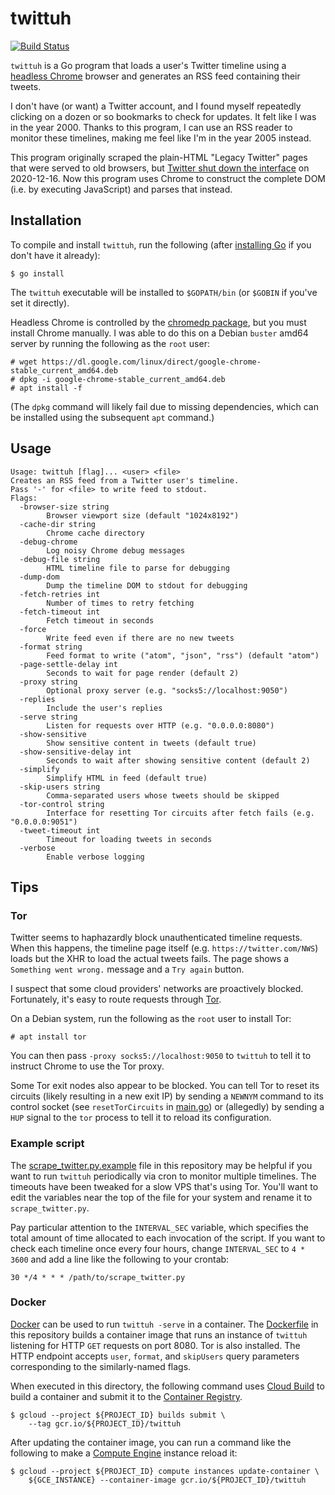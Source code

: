 # twittuh

[![Build Status](https://travis-ci.org/derat/twittuh.svg?branch=master)](https://travis-ci.org/derat/twittuh)

`twittuh` is a Go program that loads a user's Twitter timeline using a [headless
Chrome] browser and generates an RSS feed containing their tweets.

I don't have (or want) a Twitter account, and I found myself repeatedly clicking
on a dozen or so bookmarks to check for updates. It felt like I was in the
year 2000. Thanks to this program, I can use an RSS reader to monitor these
timelines, making me feel like I'm in the year 2005 instead.

This program originally scraped the plain-HTML "Legacy Twitter" pages that were
served to old browsers, but [Twitter shut down the interface] on 2020-12-16. Now
this program uses Chrome to construct the complete DOM (i.e. by executing
JavaScript) and parses that instead.

[headless Chrome]: https://developers.google.com/web/updates/2017/04/headless-chrome
[Twitter shut down the interface]: https://screenrant.com/twitter-legacy-nintendo-3ds-shut-down-date-december-2020/

## Installation

To compile and install `twittuh`, run the following (after [installing Go] if
you don't have it already):

```
$ go install
```

The `twittuh` executable will be installed to `$GOPATH/bin` (or `$GOBIN` if
you've set it directly).

Headless Chrome is controlled by the [chromedp package], but you must install
Chrome manually. I was able to do this on a Debian `buster` amd64 server by
running the following as the `root` user:

```
# wget https://dl.google.com/linux/direct/google-chrome-stable_current_amd64.deb
# dpkg -i google-chrome-stable_current_amd64.deb
# apt install -f
```

(The `dpkg` command will likely fail due to missing dependencies, which can be
installed using the subsequent `apt` command.)

[installing Go]: https://golang.org/doc/install
[chromedp package]: https://github.com/chromedp/chromedp

## Usage

```
Usage: twittuh [flag]... <user> <file>
Creates an RSS feed from a Twitter user's timeline.
Pass '-' for <file> to write feed to stdout.
Flags:
  -browser-size string
        Browser viewport size (default "1024x8192")
  -cache-dir string
        Chrome cache directory
  -debug-chrome
        Log noisy Chrome debug messages
  -debug-file string
        HTML timeline file to parse for debugging
  -dump-dom
        Dump the timeline DOM to stdout for debugging
  -fetch-retries int
        Number of times to retry fetching
  -fetch-timeout int
        Fetch timeout in seconds
  -force
        Write feed even if there are no new tweets
  -format string
        Feed format to write ("atom", "json", "rss") (default "atom")
  -page-settle-delay int
        Seconds to wait for page render (default 2)
  -proxy string
        Optional proxy server (e.g. "socks5://localhost:9050")
  -replies
        Include the user's replies
  -serve string
        Listen for requests over HTTP (e.g. "0.0.0.0:8080")
  -show-sensitive
        Show sensitive content in tweets (default true)
  -show-sensitive-delay int
        Seconds to wait after showing sensitive content (default 2)
  -simplify
        Simplify HTML in feed (default true)
  -skip-users string
        Comma-separated users whose tweets should be skipped
  -tor-control string
        Interface for resetting Tor circuits after fetch fails (e.g. "0.0.0.0:9051")
  -tweet-timeout int
        Timeout for loading tweets in seconds
  -verbose
        Enable verbose logging
```

## Tips

### Tor

Twitter seems to haphazardly block unauthenticated timeline requests. When this
happens, the timeline page itself (e.g. `https://twitter.com/NWS`) loads but the
XHR to load the actual tweets fails. The page shows a `Something went wrong.`
message and a `Try again` button.

I suspect that some cloud providers' networks are proactively blocked.
Fortunately, it's easy to route requests through [Tor].

On a Debian system, run the following as the `root` user to install Tor:

```
# apt install tor
```

You can then pass `-proxy socks5://localhost:9050` to `twittuh` to tell it to
instruct Chrome to use the Tor proxy.

Some Tor exit nodes also appear to be blocked. You can tell Tor to reset its
circuits (likely resulting in a new exit IP) by sending a `NEWNYM` command to
its control socket (see `resetTorCircuits` in [main.go](./main.go)) or
(allegedly) by sending a `HUP` signal to the `tor` process to tell it to reload
its configuration.

[Tor]: https://www.torproject.org/

### Example script

The [scrape_twitter.py.example] file in this repository may be helpful if you
want to run `twittuh` periodically via cron to monitor multiple timelines. The
timeouts have been tweaked for a slow VPS that's using Tor. You'll want to edit
the variables near the top of the file for your system and rename it to
`scrape_twitter.py`.

Pay particular attention to the `INTERVAL_SEC` variable, which specifies the
total amount of time allocated to each invocation of the script. If you want to
check each timeline once every four hours, change `INTERVAL_SEC` to `4 * 3600`
and add a line like the following to your crontab:

```cron
30 */4 * * * /path/to/scrape_twitter.py
```

[scrape_twitter.py.example]: ./scrape_twitter.py.example

### Docker

[Docker] can be used to run `twittuh -serve` in a container. The
[Dockerfile](./Dockerfile) in this repository builds a container image that runs
an instance of `twittuh` listening for HTTP `GET` requests on port 8080. Tor is
also installed. The HTTP endpoint accepts `user`, `format`, and `skipUsers`
query parameters corresponding to the similarly-named flags.

When executed in this directory, the following command uses [Cloud Build] to
build a container and submit it to the [Container Registry].

```
$ gcloud --project ${PROJECT_ID} builds submit \
    --tag gcr.io/${PROJECT_ID}/twittuh
```

After updating the container image, you can run a command like the following to
make a [Compute Engine] instance reload it:

```
$ gcloud --project ${PROJECT_ID} compute instances update-container \
    ${GCE_INSTANCE} --container-image gcr.io/${PROJECT_ID}/twittuh
```

[Docker]: https://www.docker.com/
[Cloud Build]: https://cloud.google.com/build
[Container Registry]: https://cloud.google.com/container-registry
[Compute Engine]: https://cloud.google.com/compute
